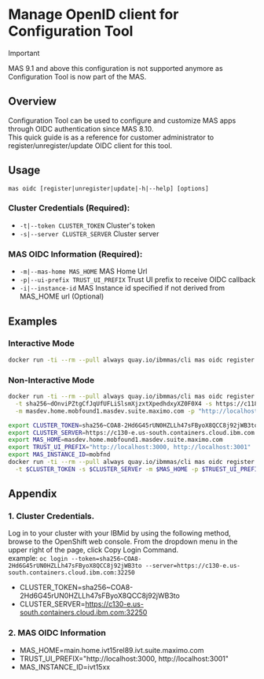Manage OpenID client for Configuration Tool
===============================================================================

> [!IMPORTANT]
> MAS 9.1 and above this configuration is not supported anymore as Configuration Tool is now part of the MAS.

Overview
-------------------------------------------------------------------------------
Configuration Tool can be used to configure and customize MAS apps through OIDC authentication since MAS 8.10.  
This quick guide is as a reference for customer administrator to register/unregister/update OIDC client for this tool.  

Usage
-------------------------------------------------------------------------------
`mas oidc [register|unregister|update|-h|--help] [options]`

### Cluster Credentials (Required):
- `-t|--token CLUSTER_TOKEN`                     Cluster's token
- `-s|--server CLUSTER_SERVER`                   Cluster server

### MAS OIDC Information (Required):
- `-m|--mas-home MAS_HOME`                      MAS Home Url
- `-p|--ui-prefix TRUST_UI_PREFIX`              Trust UI prefix to receive OIDC callback
- `-i|--instance-id`                            MAS Instance id specified if not derived from MAS_HOME url (Optional)

Examples
-------------------------------------------------------------------------------
### Interactive Mode
```bash
docker run -ti --rm --pull always quay.io/ibmmas/cli mas oidc register
```

### Non-Interactive Mode
```bash
docker run -ti --rm --pull always quay.io/ibmmas/cli mas oidc register \
  -t sha256~dOnviPZtgCfJqUfUFLiSlsmXjzxtXpedhdxyXZ0F0X4 -s https://c118-e.us-south.containers.cloud.ibm.com:30221 \
  -m masdev.home.mobfound1.masdev.suite.maximo.com -p "http://localhost:3000, http://localhost:3001" -i "mobfnd"
```
```bash
export CLUSTER_TOKEN=sha256~COA8-2Hd6G45rUN0HZLLh47sFByoX8QCC8j92jWB3to  
export CLUSTER_SERVER=https://c130-e.us-south.containers.cloud.ibm.com:32250
export MAS_HOME=masdev.home.mobfound1.masdev.suite.maximo.com  
export TRUST_UI_PREFIX="http://localhost:3000, http://localhost:3001"
export MAS_INSTANCE_ID=mobfnd
docker run -ti --rm --pull always quay.io/ibmmas/cli mas oidc register \
  -t $CLUSTER_TOKEN -s $CLUSTER_SERVEr -m $MAS_HOME -p $TRUEST_UI_PREFIX -i $MAS_INSTANCE_ID
```

Appendix
-------------------------------------------------------------------------------
### 1. Cluster Credentials.  
Log in to your cluster with your IBMid by using the following method, browse to the OpenShift web console. 
From the dropdown menu in the upper right of the page, click Copy Login Command.  
example: `oc login --token=sha256~COA8-2Hd6G45rUN0HZLLh47sFByoX8QCC8j92jWB3to --server=https://c130-e.us-south.containers.cloud.ibm.com:32250`    
   
- CLUSTER_TOKEN=sha256~COA8-2Hd6G45rUN0HZLLh47sFByoX8QCC8j92jWB3to  
- CLUSTER_SERVER=https://c130-e.us-south.containers.cloud.ibm.com:32250    

### 2. MAS OIDC Information
- MAS_HOME=main.home.ivt15rel89.ivt.suite.maximo.com
- TRUST_UI_PREFIX="http://localhost:3000, http://localhost:3001"
- MAS_INSTANCE_ID=ivt15xx
